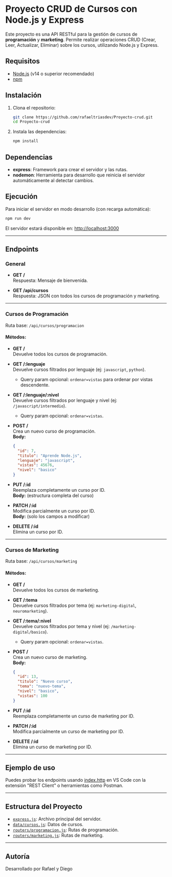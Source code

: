 # Proyecto CRUD de Cursos con Node.js y Express

Este proyecto es una API RESTful para la gestión de cursos de **programación** y **marketing**. Permite realizar operaciones CRUD (Crear, Leer, Actualizar, Eliminar) sobre los cursos, utilizando Node.js y Express.

## Requisitos

- [Node.js](https://nodejs.org/) (v14 o superior recomendado)
- [npm](https://www.npmjs.com/)

## Instalación

1. Clona el repositorio:
   ```sh
   git clone https://github.com/rafaeltriasdev/Proyecto-crud.git
   cd Proyecto-crud
   ```

2. Instala las dependencias:
   ```sh
   npm install
   ```

## Dependencias

- **express**: Framework para crear el servidor y las rutas.
- **nodemon**: Herramienta para desarrollo que reinicia el servidor automáticamente al detectar cambios.

## Ejecución

Para iniciar el servidor en modo desarrollo (con recarga automática):

```sh
npm run dev
```

El servidor estará disponible en: [http://localhost:3000](http://localhost:3000)

---

## Endpoints

### General

- **GET /**  
  Respuesta: Mensaje de bienvenida.

- **GET /api/cursos**  
  Respuesta: JSON con todos los cursos de programación y marketing.

---

### Cursos de Programación

Ruta base: `/api/cursos/programacion`

#### Métodos:

- **GET /**  
  Devuelve todos los cursos de programación.

- **GET /:lenguaje**  
  Devuelve cursos filtrados por lenguaje (ej: `javascript`, `python`).
  - Query param opcional: `ordenar=vistas` para ordenar por vistas descendente.

- **GET /:lenguaje/:nivel**  
  Devuelve cursos filtrados por lenguaje y nivel (ej: `/javascript/intermedio`).
  - Query param opcional: `ordenar=vistas`.

- **POST /**  
  Crea un nuevo curso de programación.  
  **Body:**  
  ```json
  {
    "id": 7,
    "titulo": "Aprende Node.js",
    "lenguaje": "javascript",
    "vistas": 45676,
    "nivel": "basico"
  }
  ```

- **PUT /:id**  
  Reemplaza completamente un curso por ID.  
  **Body:** (estructura completa del curso)

- **PATCH /:id**  
  Modifica parcialmente un curso por ID.  
  **Body:** (solo los campos a modificar)

- **DELETE /:id**  
  Elimina un curso por ID.

---

### Cursos de Marketing

Ruta base: `/api/cursos/marketing`

#### Métodos:

- **GET /**  
  Devuelve todos los cursos de marketing.

- **GET /:tema**  
  Devuelve cursos filtrados por tema (ej: `marketing-digital`, `neuromarketing`).

- **GET /:tema/:nivel**  
  Devuelve cursos filtrados por tema y nivel (ej: `/marketing-digital/basico`).
  - Query param opcional: `ordenar=vistas`.

- **POST /**  
  Crea un nuevo curso de marketing.  
  **Body:**  
  ```json
  {
    "id": 13,
    "titulo": "Nuevo curso",
    "tema": "nuevo-tema",
    "nivel": "basico",
    "vistas": 100
  }
  ```

- **PUT /:id**  
  Reemplaza completamente un curso de marketing por ID.

- **PATCH /:id**  
  Modifica parcialmente un curso de marketing por ID.

- **DELETE /:id**  
  Elimina un curso de marketing por ID.

---

## Ejemplo de uso

Puedes probar los endpoints usando [index.http](index.http) en VS Code con la extensión "REST Client" o herramientas como Postman.

---

## Estructura del Proyecto

- [`express.js`](express.js): Archivo principal del servidor.
- [`data/cursos.js`](data/cursos.js): Datos de cursos.
- [`routers/programacion.js`](routers/programacion.js): Rutas de programación.
- [`routers/marketing.js`](routers/marketing.js): Rutas de marketing.

---

## Autoría

Desarrollado por Rafael y Diego